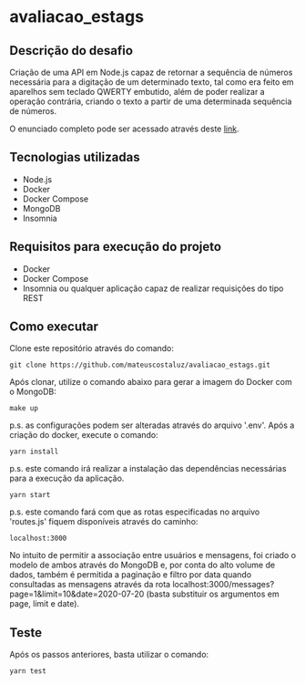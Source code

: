 # avaliacao_estags

## Descrição do desafio

Criação de uma API em Node.js capaz de retornar a sequência de números necessária para a digitação de um determinado texto, tal como era feito em aparelhos sem teclado QWERTY embutido, além de poder realizar a operação contrária, criando o texto a partir de uma determinada sequência de números.

O enunciado completo pode ser acessado através deste [link](https://gist.github.com/PauloLuan/2f0a6a878c80b96a088ab52e28d4be14).

## Tecnologias utilizadas

- Node.js
- Docker
- Docker Compose
- MongoDB
- Insomnia

## Requisitos para execução do projeto

- Docker
- Docker Compose
- Insomnia ou qualquer aplicação capaz de realizar requisições do tipo REST

## Como executar

Clone este repositório através do comando:
```
git clone https://github.com/mateuscostaluz/avaliacao_estags.git
```
Após clonar, utilize o comando abaixo para gerar a imagem do Docker com o MongoDB:
```
make up
```
p.s. as configurações podem ser alteradas através do arquivo '.env'.
Após a criação do docker, execute o comando:
```
yarn install
```
p.s. este comando irá realizar a instalação das dependências necessárias para a execução da aplicação.
```
yarn start
```
p.s. este comando fará com que as rotas especificadas no arquivo 'routes.js' fiquem disponíveis através do caminho:
```
localhost:3000
```
No intuito de permitir a associação entre usuários e mensagens, foi criado o modelo de ambos através do MongoDB e, por conta do alto volume de dados, também é permitida a paginação e filtro por data quando consultadas as mensagens através da rota localhost:3000/messages?page=1&limit=10&date=2020-07-20 (basta substituir os argumentos em page, limit e date).

## Teste

Após os passos anteriores, basta utilizar o comando:
```
yarn test
```
